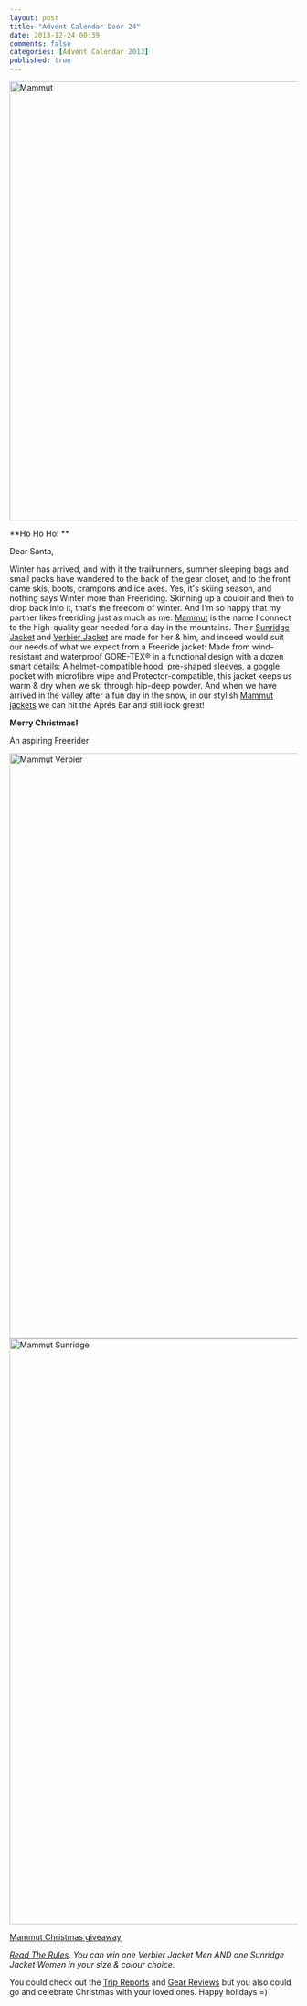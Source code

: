 ```yaml
---
layout: post
title: "Advent Calendar Door 24"
date: 2013-12-24 00:39
comments: false
categories: [Advent Calendar 2013]
published: true
---
```


<a href="http://www.mammut.ch/" title="Mammut by HendrikMorkel, on Flickr"><img src="http://farm4.staticflickr.com/3682/11277513273_f4fd79af1c_b.jpg" width="1024" height="768" alt="Mammut"></a>

<!-- more -->

**Ho Ho Ho! **

Dear Santa,

Winter has arrived, and with it the trailrunners, summer sleeping bags and small packs have wandered to the back of the gear closet, and to the front came skis, boots, crampons and ice axes. Yes, it's skiing season, and nothing says Winter more than Freeriding. Skinning up a couloir and then to drop back into it, that's the freedom of winter. And I'm so happy that my partner likes freeriding just as much as me. [Mammut](http://www.mammut.ch/) is the name I connect to the high-quality gear needed for a day in the mountains. Their [Sunridge Jacket](http://www.mammut.ch/productDetail/101012271_v_0609_S/Sunridge-Jacket-Women.html) and [Verbier Jacket](http://www.mammut.ch/productDetail/101012261_v_0609_XXL/Verbier-Jacket-Men.html) are made for her & him, and indeed would suit our needs of what we expect from a Freeride jacket: Made from wind-resistant and waterproof GORE-TEX® in a functional design with a dozen smart details: A helmet-compatible hood, pre-shaped sleeves, a goggle pocket with microfibre wipe and Protector-compatible, this jacket keeps us warm & dry when we ski through hip-deep powder. And when we have arrived in the valley after a fun day in the snow, in our stylish [Mammut jackets](http://www.mammut.ch/en/productOverview/products_apparel_mens_apparel_jacken_westen_ch/Jackets-and-Vests.html) we can hit the Aprés Bar and still look great! 

**Merry Christmas!**


An aspiring Freerider

<a href="http://www.mammut.ch/productDetail/101012261_v_0609_XXL/Verbier-Jacket-Men.html" title="Mammut Verbier"><img src="http://farm8.staticflickr.com/7334/11520355446_952a629c29_b.jpg" width="854" height="1024" alt="Mammut Verbier"></a>
<a href="http://www.mammut.ch/productDetail/101012271_v_0609_S/Sunridge-Jacket-Women.html" title="Mammut Sunridge"><img src="http://farm4.staticflickr.com/3776/11520353826_6c0482369a_b.jpg" width="854" height="1024" alt="Mammut Sunridge"></a>

<a id="rc-2eafd827" class="rafl" href="http://www.rafflecopter.com/rafl/display/2eafd827/" rel="nofollow">Mammut Christmas giveaway</a>
<script src="//d12vno17mo87cx.cloudfront.net/embed/rafl/cptr.js"></script>

*[Read The Rules](http://hikinginfinland.com/2013/11/advent-calendar-2013-the-rules.html). You can win one Verbier Jacket Men AND one Sunridge Jacket Women in your size & colour choice.* 

You could check out the [Trip Reports](http://hikinginfinland.com/destinations/) and [Gear Reviews](http://hikinginfinland.com/gear-reviews/) but you also could go and celebrate Christmas with your loved ones. Happy holidays =)
